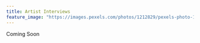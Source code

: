 ```yaml
---
title: Artist Interviews
feature_image: "https://images.pexels.com/photos/1212829/pexels-photo-1212829.jpeg?auto=compress&cs=tinysrgb&w=1260&h=750&dpr=2"
---
```


Coming Soon